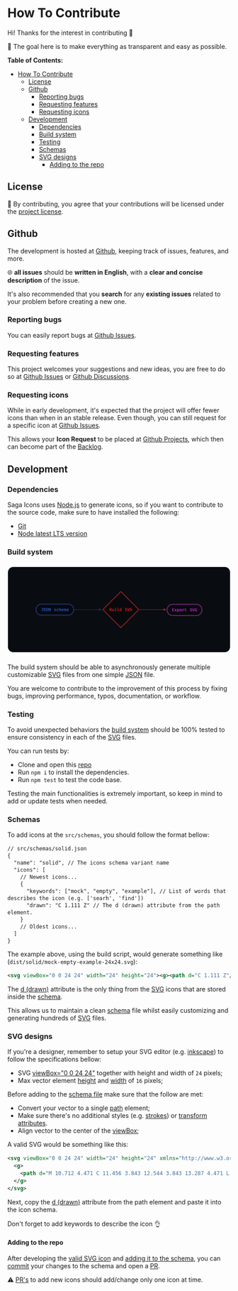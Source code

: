 # How To Contribute

Hi! Thanks for the interest in contributing 🤗

🎯 The goal here is to make everything as transparent and easy as possible.

**Table of Contents:**

- [How To Contribute](#how-to-contribute)
  - [License](#license)
  - [Github](#github)
    - [Reporting bugs](#reporting-bugs)
    - [Requesting features](#requesting-features)
    - [Requesting icons](#requesting-icons)
  - [Development](#development)
    - [Dependencies](#dependencies)
    - [Build system](#build-system)
    - [Testing](#testing)
    - [Schemas](#schemas)
    - [SVG designs](#svg-designs)
      - [Adding to the repo](#adding-to-the-repo)

## License

🤝 By contributing, you agree that your contributions will be licensed under the [project license](LICENSE.txt).

## Github

The development is hosted at [Github](https://github.com/santosned/saga-icons), keeping track of issues, features, and more.

🌐 **all issues** should be **written in English**, with a **clear and concise description** of the issue.

It's also recommended that you **search** for any **existing issues** related to your problem before creating a new one.

### Reporting bugs

You can easily report bugs at [Github Issues](https://github.com/santosned/saga-icons/issues).

### Requesting features

This project welcomes your suggestions and new ideas, you are free to do so at [Github Issues](https://github.com/santosned/saga-icons/issues) or [Github Discussions](https://github.com/santosned/saga-icons/discussions).

### Requesting icons

While in early development, it's expected that the project will offer fewer icons than when in an stable release. Even though, you can still request for a specific icon at [Github Issues](https://github.com/santosned/saga-icons/issues).

This allows your **Icon Request** to be placed at [Github Projects](https://github.com/santosned/saga-icons/projects), which then can become part of the [Backlog](https://github.com/users/santosned/projects/1).

## Development

### Dependencies

Saga Icons uses [Node.js](https://nodejs.org/en/about/) to generate icons, so if you want to contribute to the source code, make sure to have installed the following:

- [Git](https://git-scm.com/downloads)
- [Node latest LTS version](https://nodejs.org/en/download/)

### Build system

<div align="center">
  <img alt="Saga Icons Build system" src="docs/assets/build-system-diagram.webp">
</div>

The build system should be able to asynchronously generate multiple customizable [SVG](https://developer.mozilla.org/en-US/docs/Web/SVG) files from one simple [JSON](src/schemas/solid.json) file.

You are welcome to contribute to the improvement of this process by fixing bugs, improving performance, typos, documentation, or workflow.

### Testing

To avoid unexpected behaviors the [build system](#build-system) should be 100% tested to ensure consistency in each of the [SVG](https://developer.mozilla.org/en-US/docs/Web/SVG) files.

You can run tests by:

- Clone and open this [repo](https://github.com/santosned/saga-icons.git)
- Run `npm i` to install the dependencies.
- Run `npm test` to test the code base.

Testing the main functionalities is extremely important, so keep in mind to add or update tests when needed.

### Schemas

To add icons at the `src/schemas`, you should follow the format bellow:

```jsonc
// src/schemas/solid.json
{
  "name": "solid", // The icons schema variant name
  "icons": [
    // Newest icons...
    {
      "keywords": ["mock", "empty", "example"], // List of words that describes the icon (e.g. ['searh', 'find'])
      "drawn": "C 1.111 Z" // The d (drawn) attribute from the path element.
    }
    // Oldest icons...
  ]
}
```

The example above, using the build script, would generate something like (`dist/solid/mock-empty-example-24x24.svg`):

```svg
<svg viewBox="0 0 24 24" width="24" height="24"><g><path d="C 1.111 Z"/></g></svg>
```

The [d (drawn)](https://developer.mozilla.org/en-US/docs/Web/SVG/Attribute/d) attribute is the only thing from the [SVG](https://developer.mozilla.org/en-US/docs/Web/SVG) icons that are stored inside the [schema](src/schemas/solid.json).

This allows us to maintain a clean [schema](src/schemas/solid.json) file whilst easily customizing and generating hundreds of [SVG](https://developer.mozilla.org/en-US/docs/Web/SVG) files.

### SVG designs

If you're a designer, remember to setup your SVG editor (e.g. [inkscape](https://inkscape.org/)) to follow the specifications bellow:

- SVG [viewBox="0 0 24 24"](https://developer.mozilla.org/en-US/docs/Web/SVG/Attribute/viewBox) together with height and width of `24` pixels;
- Max vector element [height](https://developer.mozilla.org/en-US/docs/Web/SVG/Attribute/height) and [width](https://developer.mozilla.org/en-US/docs/Web/SVG/Attribute/width) of `16` pixels;

Before adding to the [schema file](src/schemas/solid.json) make sure that the follow are met:

- Convert your vector to a single [path](https://developer.mozilla.org/en-US/docs/Web/SVG/Element/path) element;
- Make sure there's no additional styles (e.g. [strokes](https://developer.mozilla.org/en-US/docs/Web/SVG/Tutorial/Fills_and_Strokes)) or [transform attributes](https://developer.mozilla.org/en-US/docs/Web/SVG/Attribute/transform).
- Align vector to the center of the [viewBox](https://developer.mozilla.org/en-US/docs/Web/SVG/Attribute/viewBox);

A valid SVG would be something like this:

```svg
<svg viewBox="0 0 24 24" width="24" height="24" xmlns="http://www.w3.org/2000/svg">
  <g>
    <path d="M 10.712 4.471 C 11.456 3.843 12.544 3.843 13.287 4.471 L 19.278 9.525 C 19.728 9.904 19.988 10.462 19.988 11.051 L 19.988 18.447 C 19.988 19.305 19.293 20 18.434 20 L 15.772 20 C 14.914 20 14.218 19.305 14.218 18.447 L 14.218 14.735 C 14.218 14.368 13.92 14.069 13.553 14.069 L 10.446 14.069 C 10.079 14.069 9.781 14.368 9.781 14.735 L 9.781 18.447 C 9.781 19.305 9.086 20 8.228 20 L 5.565 20 C 4.708 20 4.012 19.305 4.012 18.447 L 4.012 11.051 C 4.012 10.462 4.271 9.904 4.721 9.525 L 10.712 4.471 Z" style=""/>
  </g>
</svg>
```

Next, copy the [d (drawn)](https://developer.mozilla.org/en-US/docs/Web/SVG/Attribute/d) attribute from the path element and paste it into the icon schema.

Don't forget to add keywords to describe the icon 👌

#### Adding to the repo

After developing the [valid SVG icon](#svg-designs) and [adding it to the schema](#schemas), you can [commit](https://git-scm.com/docs/git-commit) your changes to the schema and open a [PR](https://github.com/santosned/saga-icons/pulls).

⚠️ [PR's](https://github.com/santosned/saga-icons/pulls) to add new icons should add/change only one icon at time.
